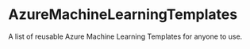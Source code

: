 # AzureMachineLearningTemplates
A list of reusable Azure Machine Learning Templates for anyone to use.
